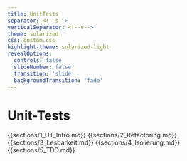 ```yaml
---
title: UnitTests
separator: <!--s-->
verticalSeparator: <!--v-->
theme: solarized
css: custom.css
highlight-theme: solarized-light
revealOptions:
  controls: false
  slideNumber: false
  transition: 'slide'
  backgroundTransition: 'fade'
---
```


# Unit-Tests

{{sections/1_UT_Intro.md}}
{{sections/2_Refactoring.md}}
{{sections/3_Lesbarkeit.md}}
{{sections/4_Isolierung.md}}
{{sections/5_TDD.md}}
